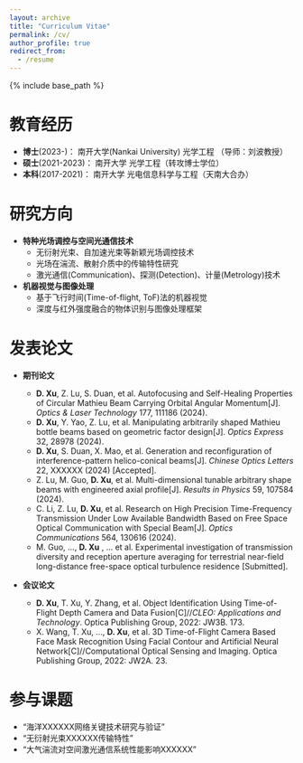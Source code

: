```yaml
---
layout: archive
title: "Curriculum Vitae"
permalink: /cv/
author_profile: true
redirect_from:
  - /resume
---
```


{% include base_path %}

教育经历
======
* **博士**(2023-)： 南开大学(Nankai University)  光学工程  （导师：刘波教授）
* **硕士**(2021-2023)： 南开大学  光学工程（转攻博士学位）
* **本科**(2017-2021)： 南开大学  光电信息科学与工程（天南大合办）
  
研究方向
======
* **特种光场调控与空间光通信技术**
  * 无衍射光束、自加速光束等新颖光场调控技术
  * 光场在湍流、散射介质中的传输特性研究
  * 激光通信(Communication)、探测(Detection)、计量(Metrology)技术
* **机器视觉与图像处理**
  * 基于飞行时间(Time-of-flight, ToF)法的机器视觉
  * 深度与红外强度融合的物体识别与图像处理框架


发表论文
======
* **期刊论文**
  * **D. Xu**, Z. Lu, S. Duan, et al. Autofocusing and Self-Healing Properties of Circular Mathieu Beam Carrying Orbital Angular Momentum[J]. *Optics & Laser Technology* 177, 111186 (2024).
  * **D. Xu**, Y. Yao, Z. Lu,  et al. Manipulating arbitrarily shaped Mathieu bottle beams based on geometric factor design[J]. *Optics Express* 32, 28978 (2024).
  * **D. Xu**, S. Duan, X. Mao, et al. Generation and reconfiguration of interference-pattern helico-conical beams[J]. *Chinese Optics Letters* 22, XXXXXX (2024) [Accepted].
  * Z. Lu, M. Guo, **D. Xu**, et al. Multi-dimensional tunable arbitrary shape beams with engineered axial profile[J]. *Results in Physics* 59, 107584 (2024).
  * C. Li, Z. Lu, **D. Xu**, et al. Research on High Precision Time-Frequency Transmission Under Low Available Bandwidth Based on Free Space Optical Communication with Special Beam[J]. *Optics Communications* 564, 130616 (2024).
  * M. Guo, ..., **D. Xu** , ... et al. Experimental investigation of transmission diversity and reception aperture averaging for terrestrial near-field long-distance free-space optical turbulence residence [Submitted].

* **会议论文**
  * **D. Xu**, T. Xu, Y. Zhang, et al. Object Identification Using Time-of-Flight Depth Camera and Data Fusion[C]//*CLEO: Applications and Technology*. Optica Publishing Group, 2022: JW3B. 173.
  * X. Wang, T. Xu, ..., **D. Xu**, et al. 3D Time-of-Flight Camera Based Face Mask Recognition Using Facial Contour and Artificial Neural Network[C]//Computational Optical Sensing and Imaging. Optica Publishing Group, 2022: JW2A. 23.

参与课题
======
* “海洋XXXXXX网络关键技术研究与验证”
* “无衍射光束XXXXXX传输特性”
* “大气湍流对空间激光通信系统性能影响XXXXXX”
